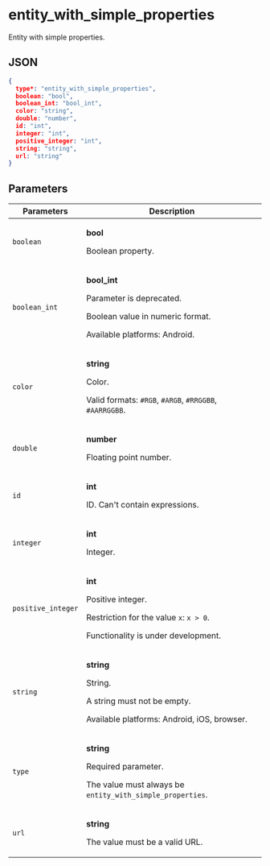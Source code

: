 # entity_with_simple_properties
Entity with simple properties.

## JSON
```json
{
  type*: "entity_with_simple_properties",
  boolean: "bool",
  boolean_int: "bool_int",
  color: "string",
  double: "number",
  id: "int",
  integer: "int",
  positive_integer: "int",
  string: "string",
  url: "string"
}
```

## Parameters
| Parameters | Description |
| --- | --- |
| `boolean` | <p>**bool**</p><p>Boolean property.</p> |
| `boolean_int` | <p>**bool_int**</p><p>Parameter is deprecated.</p><p>Boolean value in numeric format.</p><p>Available platforms: Android.</p> |
| `color` | <p>**string**</p><p>Color.</p><p>Valid formats: `#RGB`, `#ARGB`, `#RRGGBB`, `#AARRGGBB`.</p> |
| `double` | <p>**number**</p><p>Floating point number.</p> |
| `id` | <p>**int**</p><p>ID. Can't contain expressions.</p> |
| `integer` | <p>**int**</p><p>Integer.</p> |
| `positive_integer` | <p>**int**</p><p>Positive integer.</p><p>Restriction for the value `x`: `x > 0`.</p><p>Functionality is under development.</p> |
| `string` | <p>**string**</p><p>String.</p><p>A string must not be empty.</p><p>Available platforms: Android, iOS, browser.</p> |
| `type` | <p>**string**</p><p>Required parameter.</p><p>The value must always be `entity_with_simple_properties`.</p> |
| `url` | <p>**string**</p><p>The value must be a valid URL.</p> |

